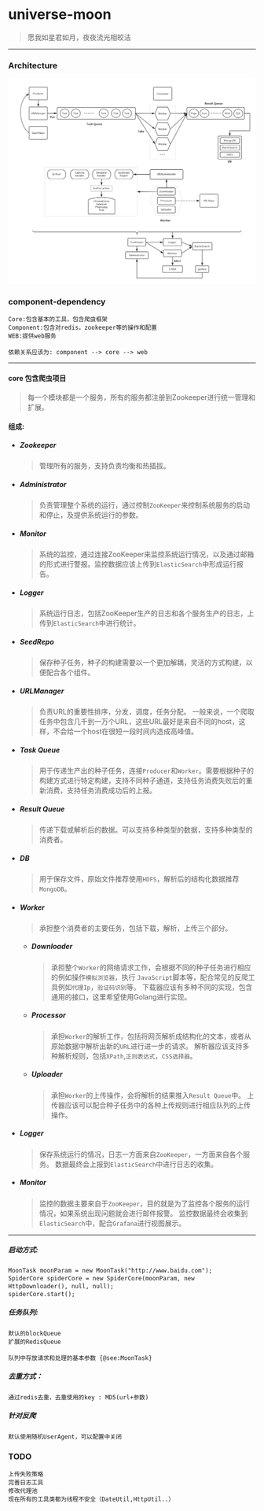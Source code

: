 # universe-moon
>愿我如星君如月，夜夜流光相皎洁

----

### Architecture

![](https://github.com/wds1993225/universe-moon/blob/master/MoonNo.4.png)

### component-dependency
    
    Core:包含基本的工具，包含爬虫框架
    Component:包含对redis，zookeeper等的操作和配置
    WEB:提供web服务
    
    依赖关系应该为: component --> core --> web






----

#### core 包含爬虫项目
> 每一个模块都是一个服务，所有的服务都注册到Zookeeper进行统一管理和扩展。


#### 组成:

* ##### Zookeeper
    >管理所有的服务，支持负责均衡和热插拔。

* ##### Administrator
    > 负责管理整个系统的运行，通过控制```ZooKeeper```来控制系统服务的启动和停止，及提供系统运行的参数。

* ##### Monitor
    > 系统的监控，通过连接ZooKeeper来监控系统运行情况，以及通过邮箱的形式进行警报。监控数据应该上传到```ElasticSearch```中形成运行报告。

* ##### Logger
    > 系统运行日志，包括ZooKeeper生产的日志和各个服务生产的日志，上传到```ElasticSearch```中进行统计。

* ##### SeedRepo
    > 保存种子任务，种子的构建需要以一个更加解耦，灵活的方式构建，以便配合各个组件。

* ##### URLManager
    > 负责URL的重要性排序，分发，调度，任务分配。
一般来说，一个爬取任务中包含几千到一万个URL，这些URL最好是来自不同的host，这样，不会给一个host在很短一段时间内造成高峰值。

* ##### Task Queue
    > 用于传递生产出的种子任务，连接```Producer```和```Worker```。需要根据种子的构建方式进行特定构建，支持不同种子通道，支持任务消费失败后的重新消费，支持任务消费成功后的上报。

* ##### Result Queue
    > 传递下载或解析后的数据。可以支持多种类型的数据，支持多种类型的消费者。

* ##### DB
    > 用于保存文件，原始文件推荐使用```HDFS```，解析后的结构化数据推荐```MongoDB```。

* ##### Worker
    > 承担整个消费者的主要任务，包括下载，解析，上传三个部分。

    * ##### Downloader
        > 承担整个```Worker```的网络请求工作，会根据不同的种子任务进行相应的例如操作```模拟浏览器```，执行 ```JavaScript```脚本等，配合常见的反爬工具例如```代理Ip```，```验证码识别```等。
        下载器应该有多种不同的实现，包含通用的接口，这里希望使用Golang进行实现。
    * ##### Processor
        > 承担```Worker```的解析工作，包括将网页解析成结构化的文本，或者从原始数据中解析出新的```URL```进行进一步的请求。
        解析器应该支持多种解析规则，包括```XPath```,```正则表达式```，```CSS选择器```。
    * ##### Uploader
        > 承担```Worker```的上传操作，会将解析的结果推入```Result Queue```中。
        上传器应该可以配合种子任务中的各种上传规则进行相应队列的上传操作。
* ##### Logger
    > 保存系统运行的情况，日志一方面来自```ZooKeeper```，一方面来自各个服务。
    数据最终会上报到```ElasticSearch```中进行日志的收集。
    
* ##### Monitor
    > 监控的数据主要来自于```ZooKeeper```，目的就是为了监控各个服务的运行情况，如果系统出现问题就会进行邮件报警。
    监控数据最终会收集到```ElasticSearch```中，配合```Grafana```进行视图展示。



----

##### 启动方式:

    MoonTask moonParam = new MoonTask("http://www.baidu.com");
    SpiderCore spiderCore = new SpiderCore(moonParam, new HttpDownloader(), null, null);
    spiderCore.start();


##### 任务队列:

    默认的blockQueue
    扩展的RedisQueue

    队列中存放请求和处理的基本参数 {@see:MoonTask}

##### 去重方式：

    通过redis去重，去重使用的key : MD5(url+参数)

##### 针对反爬
    
    默认使用随机UserAgent，可以配置中关闭
    
### TODO
    
    上传失败策略
    完善日志工具
    修改代理池
    现在所有的工具类都为线程不安全（DateUtil,HttpUtil..）